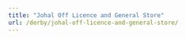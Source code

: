```yaml
---
title: "Johal Off Licence and General Store"
url: /derby/johal-off-licence-and-general-store/
---
```

